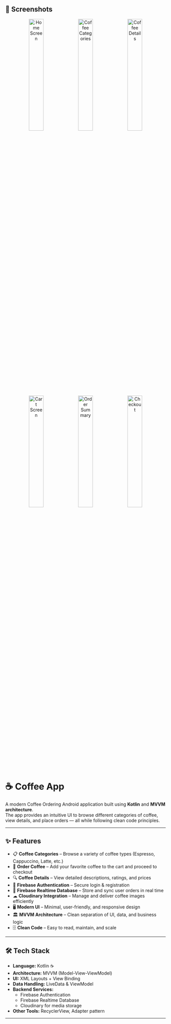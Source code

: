 ## 📸 Screenshots

<p align="center">
  <a href="assets/1.png"><img src="assets/1.png" width="30%" alt="Home Screen"/></a>
  <a href="assets/2.png"><img src="assets/2.png" width="30%" alt="Coffee Categories"/></a>
  <a href="assets/screen3.png"><img src="assets/screen3.png" width="30%" alt="Coffee Details"/></a>
</p>
<p align="center">
  <a href="assets/screen4.png"><img src="assets/screen4.png" width="30%" alt="Cart Screen"/></a>
  <a href="assets/screen5.png"><img src="assets/screen5.png" width="30%" alt="Order Summary"/></a>
  <a href="assets/screen6.png"><img src="assets/screen6.png" width="30%" alt="Checkout"/></a>
</p>


# ☕ Coffee App

A modern Coffee Ordering Android application built using **Kotlin** and **MVVM architecture**.  
The app provides an intuitive UI to browse different categories of coffee, view details, and place orders — all while following clean code principles.

---

## ✨ Features

- 📋 **Coffee Categories** – Browse a variety of coffee types (Espresso, Cappuccino, Latte, etc.)
- 🛒 **Order Coffee** – Add your favorite coffee to the cart and proceed to checkout
- 🔍 **Coffee Details** – View detailed descriptions, ratings, and prices
- 🔑 **Firebase Authentication** – Secure login & registration
- 💾 **Firebase Realtime Database** – Store and sync user orders in real time
- ☁ **Cloudinary Integration** – Manage and deliver coffee images efficiently
- 🖥 **Modern UI** – Minimal, user-friendly, and responsive design
- 🏛 **MVVM Architecture** – Clean separation of UI, data, and business logic
- 🗄 **Clean Code** – Easy to read, maintain, and scale

---

## 🛠 Tech Stack

- **Language:** Kotlin ☕  
- **Architecture:** MVVM (Model-View-ViewModel)  
- **UI:** XML Layouts + View Binding  
- **Data Handling:** LiveData & ViewModel  
- **Backend Services:**
  - Firebase Authentication
  - Firebase Realtime Database
  - Cloudinary for media storage  
- **Other Tools:** RecyclerView, Adapter pattern

---


